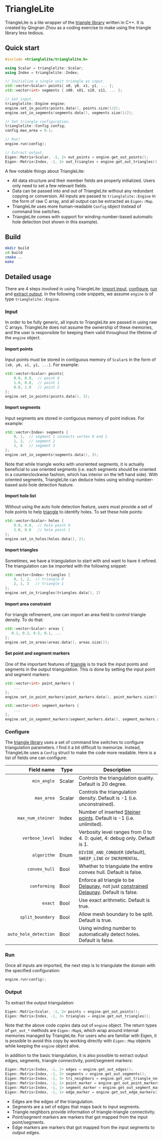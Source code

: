 # TriangleLite

TriangleLite is a lite wrapper of the [triangle library] written in C++.  It is created
by Qingnan Zhou as a coding exercise to make using the triangle library less
tedious.

## Quick start

```c++
#include <trianglelite/trianglelite.h>

using Scalar = trianglelite::Scalar;
using Index = trianglelite::Index;

// Initialize a single unit triangle as input.
std::vector<Scalar> points{ x0, y0, x1, y1, ... };
std::vector<int> segments { s00, s01, s10, s11, ... };

// Set input.
trianglelite::Engine engine;
engine.set_in_points(points.data(), points.size()/2);
engine.set_in_segments(segments.data(), segments.size()/2);

// Set triangle configuration.
trianglelite::Config config;
config.max_area = 0.1;

// Run!
engine.run(config);

// Extract output.
Eigen::Matrix<Scalar, -1, 2> out_points = engine.get_out_points();
Eigen::Matrix<Index, -1, 2> out_triangles = engine.get_out_triangles();
```

A few notable things about TriangleLite:
* All data structure and their member fields are properly initialized.  Users
  only need to set a few relevant fields.
* Data can be passed into and out of TriangleLite without any redundant copying
  or conversion. All inputs are passed to `trianglelite::Engine` in the form of
  raw C array, and all output can be extracted as `Eigen::Map`.
* TriangleLite uses more human-readable `Config` object instead of command line
  switches.
* TriangleLite comes with support for winding-number-based automatic hole
  detection (not shown in this example).

## Build

```sh
mkdir build
cd build
cmake ..
make
```

## Detailed usage

There are 4 steps involved in using TriangleLite: [import input](#Input),
[configure](#Configure), [run](#Run)
and [extract output](#Output).  In the following code snippets, we assume `engine` is of
type `trianglelite::Engine`.

### Input

In order to be fully generic, all inputs to TriangleLite are passed in using
raw C arrays.  TriangleLite does not assume the ownership of these memories,
and the user is responsible for keeping them valid throughout the lifetime of
the `engine` object.

#### Import points

Input points must be stored in contiguous memory of `Scalar`s in the form of
`[x0, y0, x1, y1, ...]`.  For example:

```c++
std::vector<Scalar> points{
    0.0, 0.0,  // point 0
    1.0, 0.0,  // point 1
    0.0, 1.0   // point 2
};
engine.set_in_points(points.data(), 3);
```

#### Import segments

Input segments are stored in contiguous memory of point indices.  For example:

```c++
std::vector<Index> segments {
    0, 1,  // segment 1 connects vertex 0 and 1.
    1, 2,  // segment 2
    2, 0   // segemnt 3
};
engine.set_in_segments(segments.data(), 3);
```

Note that while triangle works with unoriented segments, it is actually
beneficial to use oriented segments (i.e. each segments should be oriented
in a counterclockwise fashion, which has interior on the left hand side).
With oriented segments, TriangleLite can deduce holes using winding-number-based
auto hole detection feature.

#### Import hole list

Without using the auto hole detection feature, users must provide a set of hole
points to help [triangle][triangle library] to identify holes.  To set these
hole points:

```c++
std::vector<Scalar> holes {
    0.0, 0.0,  // hole point 0
    1.0, 0.0   // hole point 1
};
engine.set_in_holes(holes.data(), 2);
```

#### Import triangles

Sometimes, we have a triangulation to start with and want to have it refined.
The triangulation can be imported with the following snippet:

```c++
std::vector<Index> triangles {
    0, 1, 2,  // triangle 0
    2, 1, 3   // triangle 1
};
engine.set_in_triangles(triangles.data(), 2)
```

#### Import area constraint

For triangle refinement, one can import an area field to control triangle
density.  To do that:

```c++
std::vector<Scalar> areas {
   0.1, 0.2, 0.5, 0.1, ...
};
engine.set_in_areas(areas.data(), areas.size());
```

#### Set point and segment markers

One of the important features of [triangle][triangle library] is to track the
input points and segments in the output triangulation.  This is done by setting
the input point and segment markers:

```c++
std::vector<int> point_markers {
    ...
};
engine.set_in_point_markers(point_markers.data(), point_markers.size());

std::vector<int> segment_markers {
    ...
};
engine.set_in_segemnt_markers(segment_markers.data(), segment_markers.size());
```

### Configure

The [triangle library] uses a set of command line switches to configure
triangulation parameters.  I find it a bit difficult to memorize. Instead,
TriangleLite uses a `Config` struct to make the code more readable.  Here is a
list of fields one can configure:

|            Field name |  Type  | Description |
|----------------------:|--------|-------------|
|           `min_angle` | Scalar | Controls the triangulation quality.  Default is 20 degree. |
|            `max_area` | Scalar | Controls the triangulation density.  Default is -1 (i.e. unconstrained). |
|     `max_num_steiner` | Index  | Number of inserted [Steiner points].  Default is -1 (i.e. unlimited). |
|       `verbose_level` | Index  | Verbosity level ranges from 0 to 4.  0: quiet, 4: debug only.  Default is 1. |
|           `algorithm` | Enum   | `DIVIDE_AND_CONQUER` (default), `SWEEP_LINE` or `INCREMENTAL`. |
|         `convex_hull` | Bool   | Whether to triangulate the entire convex hull.  Default is false. |
|          `conforming` | Bool   | Enforce all triangle to be [Delaunay][Delaunay triangulation], not just [constrained Delaunay][Constrained Delaunay triangulation]. Default is false. |
|               `exact` | Bool   | Use exact arithmetic.  Default is true. |
|      `split_boundary` | Bool   | Allow mesh boundary to be split.  Default is true. |
| `auto_hole_detection` | Bool   | Using winding number to automatically detect holes. Default is false. |


### Run

Once all inputs are imported, the next step is to triangulate the domain with
the specified configuration:

```c++
engine.run(config);
```

### Output

To extract the output triangulation:

```c++
Eigen::Matrix<Scalar, -1, 2> points = engine.get_out_points();
Eigen::Matrix<Index, -1, 3> triangles = engine.get_out_triangles();
```

Note that the above code _copies_ data out of `engine` object.  The return
types of `get_out_*` methods are `Eigen::Map`s, which wrap around internal
memories managed by TriangleLite.  For users who are familiar with Eigen, it is
possible to avoid this copy by working directly with `Eigen::Map` objects while
keeping the `engine` object alive.

In addition to the basic triangulation, it is also possible to extract output
edges, segments, triangle connectivity, point/segment markers:

```c++
Eigen::Matrix<Index, -1, 2> edges = engine.get_out_edges();
Eigen::Matrix<Index, -1, 2> segments = engine.get_out_segments();
Eigen::Matrix<Index, -1, 3> tri_neighbors = engine.get_out_triangle_neighbors();
Eigen::Matrix<Index, -1, 1> point_marker = engine.get_out_point_markers();
Eigen::Matrix<Index, -1, 1> segment_marker = engine.get_out_segment_markers();
Eigen::Matrix<Index, -1, 1> edge_marker = engine.get_out_edge_markers();
```

* Edges are the edges of the triangulation.
* Segments are a set of edges that maps back to input segments.
* Triangle neighbors provide information of triangle-triangle connectivity.
* Point/segment markers are markers that got mapped from the input point/segments.
* Edge markers are markers that got mapped from the input segments to output
  edges.


[triangle library]: https://www.cs.cmu.edu/~quake/triangle.html
[Steiner points]: https://en.wikipedia.org/wiki/Steiner_point_(computational_geometry)
[Delaunay triangulation]: https://mathworld.wolfram.com/DelaunayTriangulation.html
[Constrained Delaunay triangulation]: https://en.wikipedia.org/wiki/Constrained_Delaunay_triangulation

